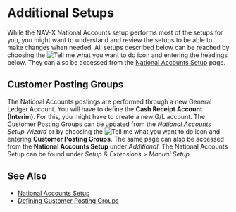 # Additional Setups

While the NAV-X National Accounts setup performs most of the setups for you, you might want to understand and review the setups to be able to make changes when needed. All setups described below can be reached by choosing the ![Tell me what you want to do](/images/magnifying-glass.gif) icon and entering the headings below. They can also be accessed from the [National Accounts Setup](national-accounts-setup.md) page.

## Customer Posting Groups

The National Accounts postings are performed through a new General Ledger Account. You will have to define the **Cash Receipt Account (Interim)**. For this, you might have to create a new G/L account. The Customer Posting Groups can be updated from the *National Accounts Setup Wizard* or by choosing the ![Tell me what you want to do](/images/magnifying-glass.gif) icon and entering **Customer Posting Groups**. The same page can also be accessed from the **National Accounts Setup** under *Additional*. The National Accounts Setup can be found under *Setup & Extensions > Manual Setup*.

## See Also

- [National Accounts Setup](national-accounts-setup.md)
- [Defining Customer Posting Groups](https://docs.microsoft.com/en-US/dynamics365/business-central/finance-posting-groups#specific-posting-groups)
